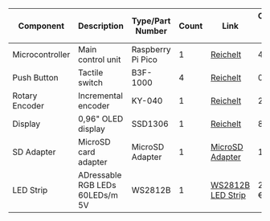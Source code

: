 | Component         | Description                | Type/Part Number | Count | Link                                      | Current Price (USD) |
|-------------------|---------------------------|------------------|-------|-------------------------------------------|---------------------|
| Microcontroller   | Main control unit          | Raspberry Pi Pico | 1     | [Reichelt](https://www.reichelt.de/de/de/shop/produkt/raspberry_pi_pico_rp2040_cortex-m0_microusb_header-305824) | 4.80 €            |
| Push Button       | Tactile switch             | B3F-1000         | 4    | [Reichelt](hhttps://www.reichelt.de/de/de/shop/produkt/kurzhubtaster_printmontage_1_schliesser_6_x_6_x_4_3_mm-360041) | 0.33 €              |
| Rotary Encoder    | Incremental encoder        | KY-040    | 1     | [Reichelt](https://www.reichelt.de/de/de/shop/produkt/entwicklerboards_-_drehwinkel-encoder_ky-040-282545) |  2,20 €         |
| Display           | 0,96" OLED display              | SSD1306          | 1     | [Reichelt](https://www.reichelt.de/de/de/shop/produkt/entwicklerboards_-_display_0_96_oled-display_ssd1306-372107) | 8.85 €  |
| SD Adapter        | MicroSD card adapter       | MicroSD Adapter  | 1     | [MicroSD Adapter](https://www.reichelt.de/de/de/shop/produkt/entwicklerboards_-_breakout-board_fuer_microsd-karten-266045) |    1,55 €         |
| LED Strip          | ADressable RGB LEDs 60LEDs/m 5V        | WS2812B          | 1     | [WS2812B LED Strip](https://amzn.eu/d/gXoEgu9) | 27.99 € |